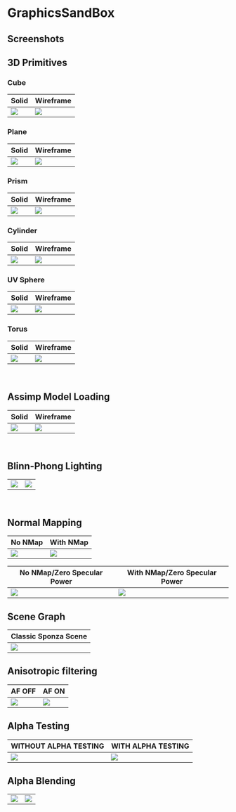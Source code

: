 # GraphicsSandBox

## Screenshots

## 3D Primitives

### Cube
| Solid |  Wireframe |
|---|---|
|  ![](GraphicsSandBox/Resources/ForREADME/SolidCube.png) | ![](GraphicsSandBox/Resources/ForREADME/WireCube.png) |


### Plane
| Solid |  Wireframe |
|---|---|
|  ![](GraphicsSandBox/Resources/ForREADME/SolidPlane.png) | ![](GraphicsSandBox/Resources/ForREADME/WirePlane.png) |


### Prism
| Solid |  Wireframe |
|---|---|
|  ![](GraphicsSandBox/Resources/ForREADME/SolidPrism.png) | ![](GraphicsSandBox/Resources/ForREADME/WirePrism.png) |


### Cylinder
| Solid |  Wireframe |
|---|---|
|  ![](GraphicsSandBox/Resources/ForREADME/SolidCylinder.png) | ![](GraphicsSandBox/Resources/ForREADME/WireCylinder.png) |


### UV Sphere
| Solid |  Wireframe |
|---|---|
|  ![](GraphicsSandBox/Resources/ForREADME/SolidUVSphere.png) | ![](GraphicsSandBox/Resources/ForREADME/WireUVSphere.png) |


### Torus
| Solid |  Wireframe |
|---|---|
|  ![](GraphicsSandBox/Resources/ForREADME/SolidTorus.png) | ![](GraphicsSandBox/Resources/ForREADME/WireTorus.png) |


<br/>

## Assimp Model Loading

| Solid |  Wireframe |
|---|---|
|  ![](GraphicsSandBox/Resources/ForREADME/suzanneSolid.png) | ![](GraphicsSandBox/Resources/ForREADME/suzanneWire.png) |


<br/>


## Blinn-Phong Lighting
| |  |
|---|---|
|  ![](GraphicsSandBox/Resources/ForREADME/LeonFar.png) | ![](GraphicsSandBox/Resources/ForREADME/LeonClose.png) |


<br/>


## Normal Mapping
| No NMap | With NMap |
|---|---|
|  ![](GraphicsSandBox/Resources/ForREADME/NO_NMAP.png) | ![](GraphicsSandBox/Resources/ForREADME/WITH_NMAP.png) |

| No NMap/Zero Specular Power| With NMap/Zero Specular Power |
|---|---|
|  ![](GraphicsSandBox/Resources/ForREADME/NO_NMAP_NO_SPECPOW.png) | ![](GraphicsSandBox/Resources/ForREADME/WITH_NMAP_NO_SPECPOW.png) |


## Scene Graph

|Classic Sponza Scene|
|--------------------|
|![](GraphicsSandBox/Resources/ForREADME/SCENE_GRAPH.png)|

## Anisotropic filtering

| AF OFF | AF ON |
|---|---|
|  ![](GraphicsSandBox/Resources/ForREADME/AF_OFF.png) | ![](GraphicsSandBox/Resources/ForREADME/AF_ON.png) |


## Alpha Testing

| WITHOUT ALPHA TESTING | WITH ALPHA TESTING |
|---|---|
|  ![](GraphicsSandBox/Resources/ForREADME/NO_AT.png) | ![](GraphicsSandBox/Resources/ForREADME/WITH_AT.png) |

## Alpha Blending

|  |  |
|---|---|
|  ![](GraphicsSandBox/Resources/ForREADME/AB2.png) | ![](GraphicsSandBox/Resources/ForREADME/AB.png) |
